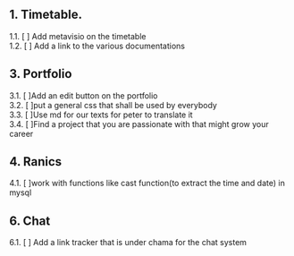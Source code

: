 ## 1. Timetable.

1.1. [ ] Add metavisio on the timetable   
1.2. [ ] Add a link to the various documentations 


## 3. Portfolio

3.1. [ ]Add an edit button on the portfolio  
3.2. [ ]put a general css that shall be used by everybody  
3.3. [ ]Use md for our texts for peter to translate it  
3.4. [ ]Find a project that you are passionate with that might grow your career


## 4. Ranics

4.1. [ ]work with functions like cast function(to extract the time and date) in mysql  

   
## 6. Chat

6.1. [ ] Add a link tracker  that is under chama for the chat system
  
  
  
 